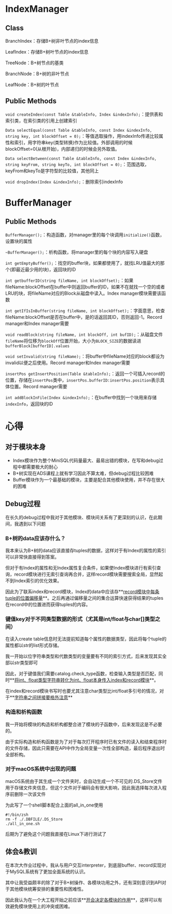 # IndexManager

## Class

BranchIndex：存储B+树非叶节点的index信息

LeafIndex：存储B+树叶节点的index信息

TreeNode：B+树节点的基类

BranchNode：B+树的非叶节点

LeafNode：B+树的叶节点

## Public Methods

`void createIndex(const Table &tableInfo, Index &indexInfo);`：提供表和索引类，在索引类的引用上创建索引

`Data selectEqual(const Table &tableInfo, const Index &indexInfo, string key, int blockOffset = 0);`：等值选取操作，用indexInfo传递比较属性和索引，用字符串key(类型转换)作为比较值。外部调用的时候blockOffset=0(从根开始)，内部递归的时候会另外取值。

`Data selectBetween(const Table &tableInfo, const Index &indexInfo, string keyFrom, string keyTo, int blockOffset = 0);`：范围选取，keyFrom和keyTo是字符型的比较值，其他同上

`void dropIndex(Index &indexInfo);`：删除索引indexInfo

# BufferManager

## Public Methods

`BufferManager();`：构造函数，对manager里的每个块调用`initialize()`函数，设置块的属性

`~BufferManager();`：析构函数，将manager里的每个块的内容写入硬盘

`int getEmptyBuffer();`：找空的buffer块，如果都使用了，就找LRU值最大的那个(即最近最少用的块)，返回块的ID

`int getbufferID(string fileName, int blockOffset);`：如果fileName:blockOffset在buffer中则返回buffer的ID，如果不在就找一个空的或者LRU的块，将fileName对应的Block从磁盘中读入。Index manager模块需要该函数

`int getIfIsInBuffer(string fileName, int blockOffset);`：字面意思，检查fileName:blockOffset是否在buffer中，是的话返回其ID，否则返回-1。Record manager和Index manager需要

`void readBlock(string fileName, int blockOff, int bufID);`：从磁盘文件`fileName`将位移为`blockOff`位置开始，大小为`BLOCK_SIZE`的数据读进`bufferBlock[bufferID].values`

`void setInvalid(string fileName);`：将buffer中fileName对应的block都设为invalid以便之后使用。Record manager和Index manager需要

`insertPos getInsertPosition(Table &tableInfo);`：返回一个可插入record的位置，存储在`insertPos`类中，`insertPos.bufferID:insertPos.position`表示具体位置。Record manager需要

`int addBlockInFile(Index &indexInfo);`：在buffer中找到一个块用来存储`indexInfo`，返回块的ID

# 心得

## 对于模块本身

* Index模块作为整个MiniSQL代码量最大、最易出错的模块，在写和debug过程中都需要极大的耐心
* B+树实现在ADS课程上就有学习因此不算太难，但debug过程比较困难
* Buffer模块作为一个最基础的模块，主要是配合其他模块使用，并不存在很大的困难

## Debug过程

在长久的debug过程中我对于其他模块、模块间关系有了更深刻的认识，在此期间，我遇到以下问题

### B+树的data应该存什么？

我本来认为B+树的data应该直接存tuples的数据，这样对于有Index的属性的索引可以非常快直接得到答案。

但对于有Index的属性和无Index属性复合条件，如果使Index模块进行有索引查询，record模块进行无索引查询再合并，这样record模块需要搜索全局，显然起不到Index索引的优化效果。

因此为了联系index和record模块，Index的data中应该存**<u>record模块中每条tuple的位置偏移量</u>**。之后再通过偏移量之间的集合运算快速获得结果的tuples在record中的位置进而获得tuples的内容。

### 键值key对于不同类型数据的形式（尤其是int/float与char[]类型之间）

在读入create table信息时无法提前知道每个属性的数据类型，因此将每个tuple的属性都以str的list形式存储。

我一开始以位字符串类型和代数类型的变量要有不同的索引方式，后来发现其实全部以str类型即可

因此，对于键值我们需要catalog.check_type函数，检查输入类型是否匹配，同时**<u>将int、float类型字符串转化为int、float本身传入index和record模块</u>**。

在index和record模块书写时也要尤其注意char类型比int/float多引号的情况，对于**<u>字符串之间拼接要格外注意</u>**

### 构造和析构函数

我一开始将模块的构造和析构都整合进了模块的子函数中，后来发现这是不必要的。

由于实际构造和析构函数是为了对于每次打开程序时已有文件的读入和结束程序时的文件存储，因此只需要在API中作为全局变量一次性全部构造，最后程序退出时全部析构。

### 对于macOS系统中出现的问题

macOS系统由于其生成一个文件夹时，会自动生成一个不可见的.DS_Store文件用于存储文件夹信息，但这个文件对于编码会有很大影响，因此我选择每次进入程序前删除一次该文件

为此写了一个shell脚本配合上面的all_in_one使用

```shell
#!/bin/zsh
rm -f ./.DBFILE/.DS_Store
./all_in_one.sh
```

后期为了避免这个问题我直接在Linux下进行测试了

## 体会&教训

在本次大作业过程中，我从与用户交互interpreter，到底层buffer、record实现对于MySQL系统有了更加全面系统的认识。

其中让我受益颇丰的除了对于B+树操作、各模块功用之外，还有深刻意识到API对于其他模块统筹安排的重要性和困难性。

因此我认为在一个大工程开始之前应该**<u>开会决定各模块的作用</u>**，这样可以有效避免模块使用上的冲突或困难。


